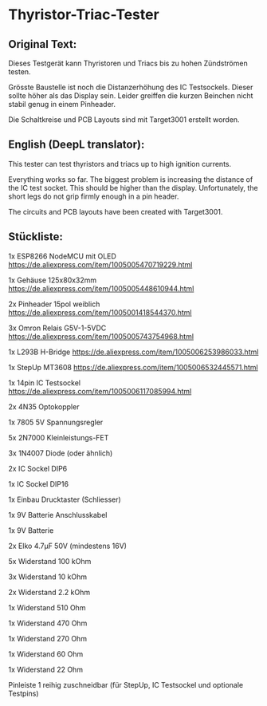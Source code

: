 # Thyristor-Triac-Tester

## Original Text:

Dieses Testgerät kann Thyristoren und Triacs bis zu hohen Zündströmen testen.

Grösste Baustelle ist noch die Distanzerhöhung des IC Testsockels. Dieser sollte höher als das Display sein.
Leider greiffen die kurzen Beinchen nicht stabil genug in einem Pinheader.

Die Schaltkreise und PCB Layouts sind mit Target3001 erstellt worden.

## English (DeepL translator):

This tester can test thyristors and triacs up to high ignition currents.

Everything works so far.
The biggest problem is increasing the distance of the IC test socket. This should be higher than the display.
Unfortunately, the short legs do not grip firmly enough in a pin header.

The circuits and PCB layouts have been created with Target3001.


## Stückliste:

1x  ESP8266 NodeMCU mit OLED        https://de.aliexpress.com/item/1005005470719229.html

1x  Gehäuse 125x80x32mm             https://de.aliexpress.com/item/1005005448610944.html

2x  Pinheader 15pol weiblich        https://de.aliexpress.com/item/1005001418544370.html

3x  Omron Relais G5V-1-5VDC         https://de.aliexpress.com/item/1005005743754968.html

1x  L293B H-Bridge                  https://de.aliexpress.com/item/1005006253986033.html

1x  StepUp MT3608                   https://de.aliexpress.com/item/1005006532445571.html

1x  14pin IC Testsockel             https://de.aliexpress.com/item/1005006117085994.html

2x  4N35 Optokoppler

1x  7805 5V Spannungsregler

5x  2N7000 Kleinleistungs-FET

3x  1N4007 Diode (oder ähnlich)

2x  IC Sockel DIP6

1x  IC Sockel DIP16

1x  Einbau Drucktaster (Schliesser)

1x  9V Batterie Anschlusskabel

1x  9V Batterie

2x  Elko 4.7µF 50V (mindestens 16V)

5x  Widerstand 100 kOhm

3x  Widerstand 10 kOhm

2x  Widerstand 2.2 kOhm

1x  Widerstand 510 Ohm

1x  Widerstand 470 Ohm

1x  Widerstand 270 Ohm

1x  Widerstand 60 Ohm

1x  Widerstand 22 Ohm

Pinleiste 1 reihig zuschneidbar (für StepUp, IC Testsockel und optionale Testpins)
